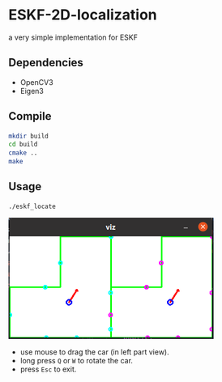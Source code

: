 # ESKF-2D-localization
a very simple implementation for ESKF

## Dependencies
* OpenCV3
* Eigen3

## Compile
```bash
mkdir build
cd build
cmake ..
make
```

## Usage
```bash
./eskf_locate
```

![ScreenShot](screenshot.png)

* use mouse to drag the car (in left part view).
* long press `Q` or `W` to rotate the car.
* press `Esc` to exit.
